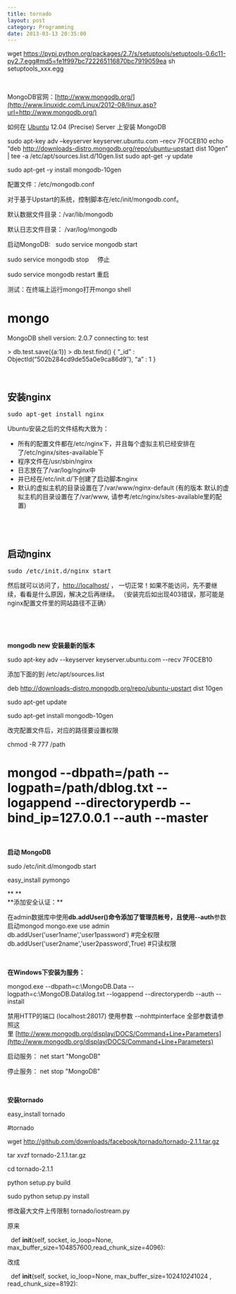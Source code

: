 ```yaml
---
title: tornado
layout: post
category: Programming
date: 2013-03-13 20:35:00
---
```


wget https://pypi.python.org/packages/2.7/s/setuptools/setuptools-0.6c11-py2.7.egg#md5=fe1f997bc722265116870bc7919059ea
sh setuptools_xxx.egg

&nbsp;

MongoDB官网：[http://www.mongodb.org/](http://www.linuxidc.com/Linux/2012-08/linux.asp?url=http://www.mongodb.org/)

如何在&nbsp;[Ubuntu](http://www.linuxidc.com/topicnews.aspx?tid=2 "Ubuntu")&nbsp;12.04 (Precise) Server 上安装 MongoDB

sudo apt-key adv &ndash;keyserver keyserver.ubuntu.com &ndash;recv 7F0CEB10
echo &ldquo;deb http://downloads-distro.mongodb.org/repo/ubuntu-upstart dist 10gen&rdquo; | tee -a /etc/apt/sources.list.d/10gen.list
sudo apt-get -y update

sudo apt-get -y install mongodb-10gen

配置文件：/etc/mongodb.conf

对于基于Upstart的系统，控制脚本在/etc/init/mongodb.conf。

默认数据文件目录：/var/lib/mongodb

默认日志文件目录： /var/log/mongodb

启动MongoDB:&nbsp;&nbsp; sudo service mongodb start

sudo service mongodb stop&nbsp;&nbsp;&nbsp;&nbsp; 停止

sudo service mongodb restart 重启

测试：在终端上运行mongo打开mongo shell

# mongo
MongoDB shell version: 2.0.7
connecting to: test

&gt; db.test.save({a:1})
&gt; db.test.find()
{ &ldquo;_id&rdquo; : ObjectId(&ldquo;502b284cd9de55a0e9ca86d9&Prime;), &ldquo;a&rdquo; : 1 }

&nbsp;

## <span>安装nginx</span>

<pre>sudo apt-get install nginx</pre>

Ubuntu安装之后的文件结构大致为：

*   所有的配置文件都在/etc/nginx下，并且每个虚拟主机已经安排在了/etc/nginx/sites-available下
*   程序文件在/usr/sbin/nginx
*   日志放在了/var/log/nginx中
*   并已经在/etc/init.d/下创建了启动脚本nginx
*   默认的虚拟主机的目录设置在了/var/www/nginx-default (有的版本 默认的虚拟主机的目录设置在了/var/www, 请参考/etc/nginx/sites-available里的配置)

<a name=".E5.90.AF.E5.8A.A8nginx"></a>

## &nbsp;

## <span>启动nginx</span>

<pre>sudo /etc/init.d/nginx start</pre>

然后就可以访问了，[http://localhost/](http://localhost/ "http://localhost/")&nbsp;， 一切正常！如果不能访问，先不要继续，看看是什么原因，解决之后再继续。 （安装完后如出现403错误，那可能是nginx配置文件里的网站路径不正确）

&nbsp;

**&nbsp;**

**mongodb new 安装最新的版本**

sudo apt-key adv --keyserver keyserver.ubuntu.com --recv 7F0CEB10

添加下面的到 /etc/apt/sources.list

deb http://downloads-distro.mongodb.org/repo/ubuntu-upstart dist 10gen

sudo apt-get update&nbsp;

sudo apt-get install mongodb-10gen

改完配置文件后，对应的路径要设置权限

chmod -R 777 /path

# mongod --dbpath=/path --logpath=/path/dblog.txt --logappend --directoryperdb --bind_ip=127.0.0.1 --auth --master

**&nbsp;**

**启动 MongoDB**

sudo /etc/init.d/mongodb start

easy_install pymongo

<div>**&nbsp;**</div>
<div>**添加安全认证：**</div>

在admin数据库中使用**db.addUser()**命令添加了管理员帐号，且使用**--auth**参数启动mongod
mongo.exe
use admin
db.addUser('user1name','user1password') #完全权限
db.addUser('user2name','user2password',True) #只读权限

&nbsp;

**在Windows下安装为服务：**

mongod.exe --dbpath=c:\MongoDB.Data --logpath=c:\MongoDB.Data\log.txt --logappend --directoryperdb --auth --install&nbsp;

禁用HTTP的端口&nbsp;(localhost:28017) 使用参数&nbsp;--nohttpinterface
全部参数请参照这里&nbsp;[http://www.mongodb.org/display/DOCS/Command+Line+Parameters](http://www.mongodb.org/display/DOCS/Command+Line+Parameters)

启动服务：
net start "MongoDB"

停止服务：
net stop "MongoDB"

&nbsp;

**安装tornado**

easy_install tornado

#tornado

wget http://github.com/downloads/facebook/tornado/tornado-2.1.1.tar.gz

tar xvzf tornado-2.1.1.tar.gz

cd tornado-2.1.1

python setup.py build

sudo python setup.py install

修改最大文件上传限制 tornado/iostream.py&nbsp;

原来

&nbsp;&nbsp;def __init__(self, socket, io_loop=None, max_buffer_size=104857600,read_chunk_size=4096):

改成

&nbsp;&nbsp;def __init__(self, socket, io_loop=None, max_buffer_size=1024*1024*1024 , read_chunk_size=8192):
